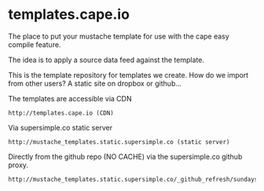 templates.cape.io
==================

The place to put your mustache template for use with the cape easy compile feature.

The idea is to apply a source data feed against the template.

This is the template repository for templates we create. How do we import from other users? A static site on dropbox or github...

The templates are accessible via CDN

    http://templates.cape.io (CDN)

Via supersimple.co static server

    http://mustache_templates.static.supersimple.co (static server)

Directly from the github repo (NO CACHE) via the supersimple.co github proxy.

    http://mustache_templates.static.supersimple.co/_github_refresh/sundaysenergy/
